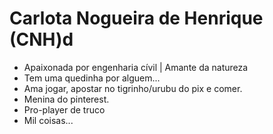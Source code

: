 # Carlota Nogueira de Henrique (CNH)d

- Apaixonada por engenharia cívil | Amante da natureza
- Tem uma quedinha por alguem... 
- Ama jogar, apostar no tigrinho/urubu do pix e comer.
- Menina do pinterest.
- Pro-player de truco
- Mil coisas...
